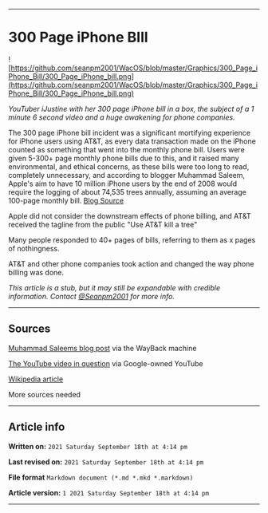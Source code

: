   
***

# 300 Page iPhone BIll

![https://github.com/seanpm2001/WacOS/blob/master/Graphics/300_Page_iPhone_Bill/300_Page_iPhone_bill.png](https://github.com/seanpm2001/WacOS/blob/master/Graphics/300_Page_iPhone_Bill/300_Page_iPhone_bill.png)

_YouTuber iJustine with her 300 page iPhone bill in a box, the subject of a 1 minute 6 second video and a huge awakening for phone companies._

The 300 page iPhone bill incident was a significant mortifying experience for iPhone users using AT&T, as every data transaction made on the iPhone counted as something that went into the monthly phone bill. Users were given 5-300+ page monthly phone bills due to this, and it raised many environmental, and ethical concerns, as these bills were too long to read, completely unnecessary, and according to blogger Muhammad Saleem, Apple's aim to have 10 million iPhone users by the end of 2008 would require the logging of about 74,535 trees annually, assuming an average 100-page monthly bill. [Blog Source](https://web.archive.org/web/20070920210652/http://muhammadsaleem.com/2007/08/15/att-goes-on-a-rampage-will-destroy-74535-trees-to-make-iphone-service-bills/)

Apple did not consider the downstream effects of phone billing, and AT&T received the tagline from the public "Use AT&T kill a tree"

Many people responded to 40+ pages of bills, referring to them as x pages of nothingness.

AT&T and other phone companies took action and changed the way phone billing was done.

_This article is a stub, but it may still be expandable with credible information. Contact [@Seanpm2001](https://github.com/seanpm2001/) for more info._

***

## Sources

[Muhammad Saleems blog post](https://web.archive.org/web/20070920210652/http://muhammadsaleem.com/2007/08/15/att-goes-on-a-rampage-will-destroy-74535-trees-to-make-iphone-service-bills/) via the WayBack machine

[The YouTube video in question](https://www.youtube.com/watch?v=UdULhkh6yeA) via Google-owned YouTube

[Wikipedia article](https://en.wikipedia.org/wiki/300-page_iPhone_bill)

More sources needed

***

## Article info

**Written on:** `2021 Saturday September 18th at 4:14 pm`

**Last revised on:** `2021 Saturday September 18th at 4:14 pm`

**File format** `Markdown document (*.md *.mkd *.markdown)`

**Article version:** `1 2021 Saturday September 18th at 4:14 pm`

***